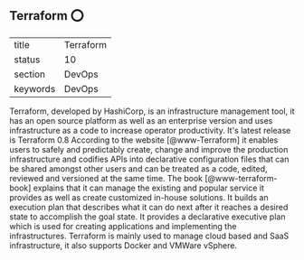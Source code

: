 ## Terraform :o:


|          |               |
| -------- | ------------- |
| title    | Terraform     | 
| status   | 10            |
| section  | DevOps        |
| keywords | DevOps        |



Terraform, developed by HashiCorp, is an infrastructure management
tool, it has an open source platform as well as an enterprise version
and uses infrastructure as a code to increase operator
productivity. It's latest release is Terraform 0.8 According to the
website [@www-Terraform] it enables users to safely and
predictably create, change and improve the production infrastructure
and codifies APIs into declarative configuration files that can be
shared amongst other users and can be treated as a code, edited,
reviewed and versioned at the same time. The
book [@www-terraform-book] explains that it can manage the
existing and popular service it provides as well as create customized
in-house solutions. It builds an execution plan that describes what it
can do next after it reaches a desired state to accomplish the goal
state. It provides a declarative executive plan which is used for
creating applications and implementing the infrastructures. Terraform
is mainly used to manage cloud based and SaaS infrastructure, it also
supports Docker and VMWare vSphere.
     
